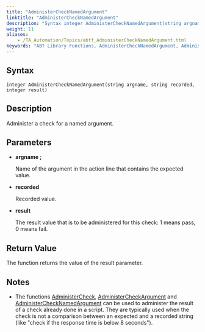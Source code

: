 ```yaml
--- 
title: "AdministerCheckNamedArgument"
linktitle: "AdministerCheckNamedArgument"
description: "Syntax integer AdministerCheckNamedArgument(string argname, string recorded, integer result) Description Administer a check for a named argument. Parameters argname  Name of the argument in the action ..."
weight: 11
aliases: 
    - /TA_Automation/Topics/abtf_AdministerCheckNamedArgument.html
keywords: "ABT Library Functions, AdministerCheckNamedArgument, AdministerCheckNamedArgument (ABT library function)"
---
```


## Syntax

`integer AdministerCheckNamedArgument(string argname, string recorded, integer result)`

## Description

Administer a check for a named argument.

## Parameters

-   **argname ;**

    Name of the argument in the action line that contains the expected value.

-   **recorded**

    Recorded value.

-   **result**

    The result value that is to be administered for this check: 1 means pass, 0 means fail.


## Return Value

The function returns the value of the result parameter.

## Notes

-   The functions [AdministerCheck](/automation-guide/action-based-testing-language/testarchitect-automation-classes/engine-class-methods/administercheck), [AdministerCheckArgument](/automation-guide/action-based-testing-language/testarchitect-automation-classes/engine-class-methods/administercheckargument) and [AdministerCheckNamedArgument](/automation-guide/action-based-testing-language/testarchitect-automation-classes/engine-class-methods/administerchecknamedargument) can be used to administer the result of a check already done in a script. They are typically used when the check is not a comparison between an expected and a recorded string \(like "check if the response time is below 8 seconds"\).


